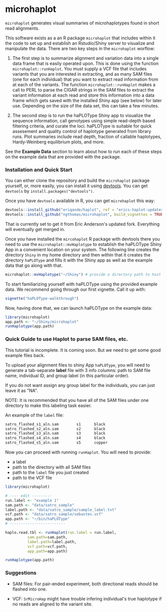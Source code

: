 # microhaplot   

`microhaplot` generates visual summaries of microhaplotypes found in short read alignments.

This software exists as a an R package `microhaplot` that includes within it the code to set up and 
establish an Rstudio/Shiny server to visualize and manipulate the data.  There are two key steps in 
the `microhaplot` worflow:

1. The first step is to summarize alignment and variation data into a single data frame that is 
easily operated upon.  This is done using the function `microhaplot::runHaplot`.  You must supply a 
VCF file that includes variants that you are interested in extracting, and as many SAM files 
(one for each individual) that you want to extract read information from at each of the variants. 
The function `microhaplot::runHaplot` makes a call
to PERL to parse the CIGAR strings in the SAM files to extract the variant information at each read
and store this information into a data frame which gets saved with the installed Shiny app (see below)
for later use.  Depending on the size of the data set, this can take a few minutes.  

2. The second step is to run the haPLOType Shiny app to visualize the sequence information, call genotypes using
simple read-depth based filtering criteria, and curate the loci. haPLOType is suitable for quick assesement
and quality control of haplotype generated from library runs. Plot summaries include read depth, fraction of callable haplotypes, Hardy-Weinberg
equilibrium plots, and more. 


See the **Example Data** section to learn about how to run each of these steps on the example data that are provided
with the package.  

   

### Installation and Quick Start

You can either clone the repository and build the `microhaplot` package yourself, or, more easily, you can
install it using  [devtools](https://github.com/hadley/devtools). You can get `devtools` by `install.packages("devtools")`.

Once you have `devtools` available in R, you can get `microhaplot` this way:
```r
devtools::install_github("eriqande/haplot", ref = "erics-haplot-updates", build_vignettes = TRUE)
devtools::install_github("ngthomas/microhaplot", build_vignettes = TRUE)
```
That is currently set to get it from Eric Anderson's updated fork.  Everything will eventually get merged
in.

Once you have installed the `mircohaplot` R package with devtools there you need to use the `microhaplot::mvHaplotype`
to establish the haPLOType Shiny App in a convenient location on your system. The following line
creates the directory `Shiny` in my home directory and then within that it creates the 
directory `haPLOType` and fills it with the Shiny app as well as the example data that go 
along with that.  

```r
microhaplot::mvHaplotype("~/Shiny") # provide a directory path to host the haPLOType app
```
To start familiarizing yourself with haPLOType using the provided example data.  We recommend
going through our first vignette.  Call it up with:
```r
vignette("haPLOType-walkthrough")
```

Now, having done that, we can launch haPLOType on the example data:
```r
library(microhaplot)
app.path <- "~/Shiny/microhaplot"
runHaplotype(app.path)
```

### Quick Guide to use Haplot to parse SAM files, etc.

This tutorial is incomplete. It is coming soon.  But we need to get some good example files back.


To upload your alignment files to shiny App `haPLOType`, you will need to generate a tab-separate **label** file with 3 info columns: path to SAM file name, individual ID, and group label (in this particular order). 

If you do not want assign any group label for the individuals, you can just leave it as "NA". 

NOTE: It is recommended that you have all of the SAM files under one directory to make this labeling task easier.

An example of the `label` file:
```txt
satro_flashed_s1_aln.sam        s1      black
satro_flashed_s2_aln.sam        s2      black
satro_flashed_s3_aln.sam        s3      black
satro_flashed_s4_aln.sam        s4      black
satro_flashed_s5_aln.sam        s5      copper
``` 
  
  
Now you can proceed with running `runHaplot`. You will need to provide:

 * a label 
 * path to the directory with all SAM files 
 * path to the `label` file you just created
 * path to the VCF file  
  
  
```R
library(microhaplot)

# ---- edit ---------
run.label <- "example 1"
sam.path <- "data/satro_sample"
label.path <- "data/satro_sample/sample_label.txt"
vcf.path <- "data/satro_sample/sebastes.vcf"
app.path <- "~/bin/haPLOType" 
# -------------------------

haplo.read.tbl <- runHaplot(run.label = run.label, 
          sam.path=sam.path,
          label.path=label.path,
          vcf.path=vcf.path,
          app.path=app.path)

runHaplotype(app.path)
```


### Suggestions
- SAM files: For pair-ended experiment, both directional reads should be flashed into one.

- VCF: `SrMicroHap` might have trouble infering individual's true haplotype if no reads are aligned to the variant site.

